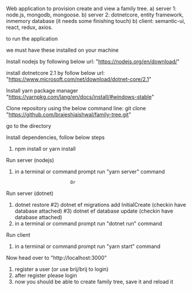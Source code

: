 Web application to provision create and view a family tree.
a) server 1: node.js, mongodb, mongoose.
b) server 2: dotnetcore, entity framework, inmemory database (it needs some finishing touch)
b) client: semantic-ui, react, redux, axios.

to run the application

we must have these installed on your machine

Install nodejs by following below url:
"https://nodejs.org/en/download/"

install dotnetcore 2.1 by follow below url:
"https://www.microsoft.com/net/download/dotnet-core/2.1"

Install yarn package manager
"https://yarnpkg.com/lang/en/docs/install/#windows-stable"

Clone repository using the below command line:
git clone "https://github.com/brajeshjaishwal/family-tree.git"

go to the directory

Install dependencies, follow below steps
1) npm install or yarn install

Run server (nodejs)
1) in a terminal or command prompt run "yarn server" command

                            Or

Run server (dotnet)
1) dotnet restore
#2) dotnet ef migrations add InitialCreate (checkin have database attached)
#3) dotnet ef database update (checkin have database attached)
4) in a terminal or command prompt run "dotnet run" command

Run client
1) in a terminal or command prompt run "yarn start" command

Now head over to "http://localhost:3000"
1) register a user (or use brij/brij to login)
2) after register please login
3) now you should be able to create family tree, save it and reload it